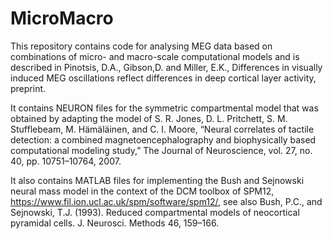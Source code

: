 # MicroMacro
This repository contains code for analysing MEG data based on combinations of micro- and macro-scale computational models and is described in Pinotsis, D.A., Gibson,D. and Miller, E.K., Differences in visually induced MEG oscillations reflect differences in deep cortical layer activity, preprint.  

It contains NEURON files for the symmetric compartmental model that was obtained by adapting the model of S. R. Jones, D. L. Pritchett, S. M. Stufflebeam, M. Hämäläinen, and C. I. Moore, “Neural correlates of tactile detection: a combined magnetoencephalography and biophysically based computational modeling study,” The Journal of Neuroscience, vol. 27, no. 40, pp. 10751–10764, 2007.

It also contains MATLAB files for implementing the Bush and Sejnowski neural mass model in the context of the DCM toolbox of SPM12, https://www.fil.ion.ucl.ac.uk/spm/software/spm12/, see also Bush, P.C., and Sejnowski, T.J. (1993). Reduced compartmental models of neocortical pyramidal cells. J. Neurosci. Methods 46, 159–166.


